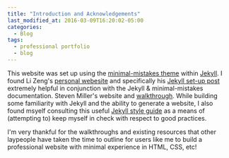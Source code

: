 ```yaml
---
title: "Introduction and Acknowledgements"
last_modified_at: 2016-03-09T16:20:02-05:00
categories:
  - Blog
tags:
  - professional portfolio
  - blog
---
```


This website was set up using the [minimal-mistakes theme](https://mmistakes.github.io/minimal-mistakes/docs/quick-start-guide/) within [Jekyll](https://jekyllrb.com). I found Li Zeng's [personal webesite](https://zenglix.github.io) and specifically his [Jekyll set-up post](https://zenglix.github.io/personal_website/) extremely helpful in conjunction with the Jekyll & minimal-mistakes documentation. Steven Miller's website and [walkthrough](http://svmiller.com/blog/2015/08/create-your-website-in-jekyll/). While building some familiarity with Jekyll and the ability to generate a website, I also found msyelf consulting this useful [Jekyll style guide](https://ben.balter.com/jekyll-style-guide/) as a means of (attempting to) keep myself in check with respect to good practices.   
   
I'm very thankful for the walkthroughs and existing resources that other laypeople have taken the time to outline for users like me to build a professional website with minimal experience in HTML, CSS, etc! 
